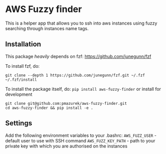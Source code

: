 # AWS Fuzzy finder

This is a helper app that allows you to ssh into aws instances using fuzzy searching through instances name tags.

## Installation

This package _heavily_ depends on fzf: https://github.com/junegunn/fzf

To install fzf, do:
```
git clone --depth 1 https://github.com/junegunn/fzf.git ~/.fzf
~/.fzf/install
```

To install the package itself, do:
`pip install aws-fuzzy-finder`
or install for development
```
git clone git@github.com:pmazurek/aws-fuzzy-finder.git
cd aws-fuzzy-finder && pip install -e .
```

## Settings

Add the following environment variables to your .bashrc:
`AWS_FUZZ_USER` - default user to use with SSH command
`AWS_FUZZ_KEY_PATH` - path to your private key with which you are authorised on the instances
